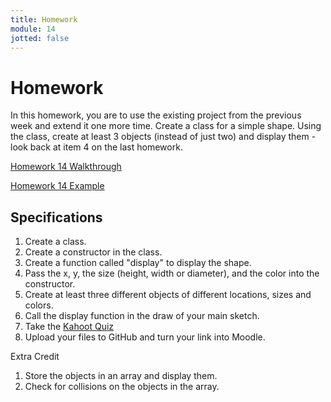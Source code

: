 ```yaml
---
title: Homework
module: 14
jotted: false
---
```


# Homework

In this homework, you are to use the existing project from the previous week and extend it one more time.  Create a class for a simple shape.  Using the class, create at least 3 objects (instead of just two) and display them - look back at item 4 on the last homework.

<a href="https://youtu.be/vQoe4YeI-7I" data-lity>Homework 14 Walkthrough</a>

<a href="https://github.com/Montana-Media-Arts/120_CreativeCoding1-Spring2022-Samples/tree/main/Homework%2014" target="_blank">Homework 14 Example</a>

## Specifications

1. Create a class.
2. Create a constructor in the class.
3. Create a function called "display" to display the shape.
3. Pass the x, y, the size (height, width or diameter), and the color into the constructor.
4. Create at least three different objects of different locations, sizes and colors.
5. Call the display function in the draw of your main sketch.
6. Take the <a href="https://kahoot.it/challenge/03420881?challenge-id=84387498-97d5-4d82-ae4e-eabb1c94cf58_1649955190777" target="_blank">Kahoot Quiz</a>
7. Upload your files to GitHub and turn your link into Moodle.

Extra Credit

1. Store the objects in an array and display them.
2. Check for collisions on the objects in the array.